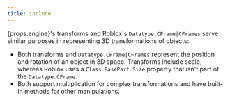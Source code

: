 ```yaml
---
title: include
---
```


{props.engine}'s transforms and Roblox's `Datatype.CFrame|CFrames` serve similar purposes in representing 3D transformations of objects:

- Both transforms and `Datatype.CFrame|CFrames` represent the position and rotation of an object in 3D space. Transforms include scale, whereas Roblox uses a `Class.BasePart.Size` property that isn't part of the `Datatype.CFrame`.
- Both support multiplication for complex transformations and have built-in methods for other manipulations.
